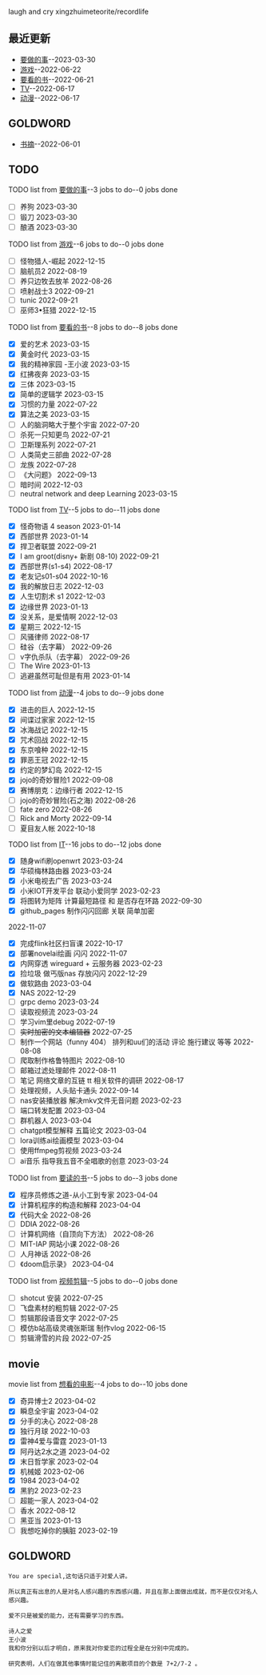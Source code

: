 
laugh and cry
xingzhuimeteorite/recordlife
## 最近更新
- [要做的事](https://github.com/xingzhuimeteorite/recordlife/issues/12)--2023-03-30
- [游戏](https://github.com/xingzhuimeteorite/recordlife/issues/11)--2022-06-22
- [要看的书](https://github.com/xingzhuimeteorite/recordlife/issues/10)--2022-06-21
- [TV](https://github.com/xingzhuimeteorite/recordlife/issues/9)--2022-06-17
- [动漫](https://github.com/xingzhuimeteorite/recordlife/issues/8)--2022-06-17
## GOLDWORD
- [书摘](https://github.com/xingzhuimeteorite/recordlife/issues/2)--2022-06-01
## TODO
TODO list from [要做的事](https://github.com/xingzhuimeteorite/recordlife/issues/12)--3 jobs to do--0 jobs done
- [ ] 养狗 2023-03-30
- [ ] 锻刀 2023-03-30
- [ ] 酿酒 2023-03-30

TODO list from [游戏](https://github.com/xingzhuimeteorite/recordlife/issues/11)--6 jobs to do--0 jobs done
- [ ]  怪物猎人-崛起 2022-12-15
- [ ] 脑航员2 2022-08-19
- [ ] 养只边牧去放羊 2022-08-26
- [ ] 喷射战士3 2022-09-21
- [ ] tunic 2022-09-21
- [ ] 巫师3•狂猎 2022-12-15

TODO list from [要看的书](https://github.com/xingzhuimeteorite/recordlife/issues/10)--8 jobs to do--8 jobs done
- [x] 爱的艺术 2023-03-15
- [x] 黄金时代 2023-03-15
- [x] 我的精神家园  -王小波 2023-03-15
- [x] 红拂夜奔 2023-03-15
- [x] 三体 2023-03-15
- [x] 简单的逻辑学 2023-03-15
- [x] 习惯的力量 2022-07-22
- [x] 算法之美 2023-03-15
- [ ] 人的脑洞略大于整个宇宙 2022-07-20
- [ ] 杀死一只知更鸟  2022-07-21
- [ ] 卫斯理系列 2022-07-21
- [ ] 人类简史三部曲
 2022-07-28
- [ ] 龙族 2022-07-28
- [ ] 《大问题》 2022-09-13
- [ ] 暗时间 2022-12-03
- [ ] neutral network and deep Learning 2023-03-15

TODO list from [TV](https://github.com/xingzhuimeteorite/recordlife/issues/9)--5 jobs to do--11 jobs done
- [x] 怪奇物语 4 season 2023-01-14
- [x] 西部世界 2023-01-14
- [x] 捍卫者联盟 2022-09-21
- [x] I am groot(disny+ 新剧 08-10) 2022-09-21
- [x] 西部世界(s1-s4) 2022-08-17
- [x] 老友记s01-s04 2022-10-16
- [x] 我的解放日志 2022-12-03
- [x] 人生切割术 s1 2022-12-03
- [x] 边缘世界 2023-01-13
- [x] 没关系，是爱情啊 2022-12-03
- [x] 星期三 2022-12-15
- [ ] 风骚律师 2022-08-17
- [ ] 硅谷（去字幕） 2022-09-26
- [ ] v字仇杀队（去字幕） 2022-09-26
- [ ] The Wire 2023-01-13
- [ ] 逃避虽然可耻但是有用 2023-01-14

TODO list from [动漫](https://github.com/xingzhuimeteorite/recordlife/issues/8)--4 jobs to do--9 jobs done
- [x] 进击的巨人 2022-12-15
- [x] 间谍过家家 2022-12-15
- [x] 冰海战记 2022-12-15
- [x] 咒术回战  2022-12-15
- [x] 东京喰种 2022-12-15
- [x] 罪恶王冠 2022-12-15
- [x] 约定的梦幻岛 2022-12-15
- [x] jojo的奇妙冒险1 2022-09-08
- [x] 赛博朋克：边缘行者 2022-12-15
- [ ] jojo的奇妙冒险(石之海) 2022-08-26
- [ ] fate zero 2022-08-26
- [ ] Rick and Morty 2022-09-14
- [ ] 夏目友人帐 2022-10-18

TODO list from [IT](https://github.com/xingzhuimeteorite/recordlife/issues/7)--16 jobs to do--12 jobs done
- [x] 随身wifi刷openwrt 2023-03-24
- [x] 华硕梅林路由器 2023-03-24
- [x] 小米电视去广告 2023-03-24
- [x] 小米IOT开发平台  联动小爱同学 2023-02-23
- [x] 将图转为矩阵 计算最短路径 和 是否存在环路 2022-09-30
- [x]  github_pages 制作闪闪回廊  关联   简单加密

 2022-11-07
- [x] 完成flink社区扫盲课  2022-10-17
- [x] 部署novelai绘画 闪闪 2022-11-07
- [x] 内网穿透  wireguard  + 云服务器  2023-02-23
- [x] 捡垃圾 做丐版nas   存放闪闪  2022-12-29
- [x] 做软路由 2023-03-04
- [x] NAS 2022-12-29
- [ ] grpc demo 2023-03-24
- [ ] 读取视频流  2023-03-24
- [ ] 学习vim里debug 2022-07-19
- [ ] ~~实时加密的文本编辑器~~ 2022-07-25
- [ ] 制作一个网站（funny 404） 排列和uu们的活动  评论 施行建议 等等  2022-08-08
- [ ] 爬取制作格鲁特图片 2022-08-10
- [ ] 邮箱过滤处理邮件 2022-08-11
- [ ] 笔记  网络文章的互链 tt 相关软件的调研  2022-08-17
- [ ] 处理视频，人头贴卡通头 2022-09-14
- [ ] nas安装播放器 解决mkv文件无音问题 2023-02-23
- [ ] 端口转发配置 2023-03-04
- [ ] 群机器人 2023-03-04
- [ ] chatgpt模型解释 五篇论文 2023-03-04
- [ ] lora训练ai绘画模型 2023-03-04
- [ ] 使用ffmpeg剪视频 2023-03-24
- [ ] ai音乐 指导我五音不全唱歌的创意 2023-03-24

TODO list from [要读的书](https://github.com/xingzhuimeteorite/recordlife/issues/6)--5 jobs to do--3 jobs done
- [x] 程序员修炼之道-从小工到专家 2023-04-04
- [x] 计算机程序的构造和解释 2023-04-04
- [x] 代码大全 2022-08-26
- [ ] DDIA 2022-08-26
- [ ] 计算机网络（自顶向下方法）
 2022-08-26
- [ ] MIT-IAP 网站小课  2022-08-26
- [ ] 人月神话  2022-08-26
- [ ] 《doom启示录》 2023-04-04

TODO list from [视频剪辑](https://github.com/xingzhuimeteorite/recordlife/issues/4)--5 jobs to do--0 jobs done
- [ ] shotcut 安装 2022-07-25
- [ ] 飞盘素材的粗剪辑 2022-07-25
- [ ]  剪辑那段语音文字 2022-07-25
- [ ] 模仿b站高级灵魂张斯瑞 制作vlog 2022-06-15
- [ ] 剪辑滑雪的片段 2022-07-25

## movie
movie list from [想看的电影](https://github.com/xingzhuimeteorite/recordlife/issues/5)--4 jobs to do--10 jobs done
- [x] 奇异博士2 2023-04-02
- [x] 瞬息全宇宙 2023-04-02
- [x] 分手的决心 2022-08-28
- [x] 独行月球 2022-10-03
- [x] 雷神4爱与雷霆 2023-01-13
- [x] 阿丹达2水之道 2023-04-02
- [x] 末日哲学家 2023-02-04
- [x] 机械姬 2023-02-06
- [x] 1984 2023-04-02
- [x] 黑豹2 2023-02-23
- [ ] 超能一家人 2023-04-02
- [ ] 香水 2022-08-12
- [ ] 黑亚当 2023-01-13
- [ ] 我想吃掉你的胰脏 2023-02-19

## GOLDWORD
 ```
You are special,这句话只适于对爱人讲。
```
```
所以真正有出息的人是对名人感兴趣的东西感兴趣，并且在那上面做出成就，而不是仅仅对名人感兴趣。
```
```
爱不只是被爱的能力，还有需要学习的东西。
```
```
诗人之爱 
王小波
我和你分别以后才明白，原来我对你爱恋的过程全是在分别中完成的。
```
```
研究表明，人们在做其他事情时能记住的离散项目的个数是 7+2/7-2 。 
```
